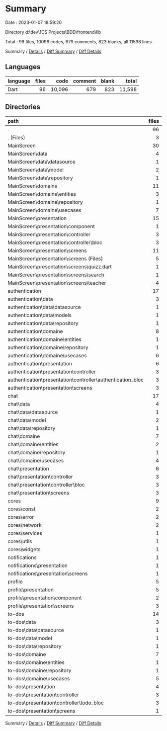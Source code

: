 # Summary

Date : 2023-01-07 18:59:20

Directory d:\\dev\\1CS Projects\\BDD\\frontend\\lib

Total : 96 files,  10096 codes, 679 comments, 823 blanks, all 11598 lines

Summary / [Details](details.md) / [Diff Summary](diff.md) / [Diff Details](diff-details.md)

## Languages
| language | files | code | comment | blank | total |
| :--- | ---: | ---: | ---: | ---: | ---: |
| Dart | 96 | 10,096 | 679 | 823 | 11,598 |

## Directories
| path | files | code | comment | blank | total |
| :--- | ---: | ---: | ---: | ---: | ---: |
| . | 96 | 10,096 | 679 | 823 | 11,598 |
| . (Files) | 3 | 70 | 206 | 45 | 321 |
| MainScreen | 30 | 5,010 | 268 | 309 | 5,587 |
| MainScreen\\data | 4 | 327 | 37 | 46 | 410 |
| MainScreen\\data\\datasource | 1 | 159 | 6 | 19 | 184 |
| MainScreen\\data\\model | 2 | 82 | 31 | 17 | 130 |
| MainScreen\\data\\repository | 1 | 86 | 0 | 10 | 96 |
| MainScreen\\domaine | 11 | 213 | 17 | 56 | 286 |
| MainScreen\\domaine\\entities | 3 | 118 | 17 | 23 | 158 |
| MainScreen\\domaine\\repository | 1 | 17 | 0 | 5 | 22 |
| MainScreen\\domaine\\usecases | 7 | 78 | 0 | 28 | 106 |
| MainScreen\\presentation | 15 | 4,470 | 214 | 207 | 4,891 |
| MainScreen\\presentation\\component | 1 | 77 | 1 | 3 | 81 |
| MainScreen\\presentation\\controller | 3 | 340 | 25 | 45 | 410 |
| MainScreen\\presentation\\controller\\bloc | 3 | 340 | 25 | 45 | 410 |
| MainScreen\\presentation\\screens | 11 | 4,053 | 188 | 159 | 4,400 |
| MainScreen\\presentation\\screens (Files) | 5 | 1,326 | 27 | 54 | 1,407 |
| MainScreen\\presentation\\screens\\quizz.dart | 1 | 446 | 45 | 10 | 501 |
| MainScreen\\presentation\\screens\\search | 1 | 313 | 17 | 15 | 345 |
| MainScreen\\presentation\\screens\\teacher | 4 | 1,968 | 99 | 80 | 2,147 |
| authentication | 17 | 1,509 | 10 | 169 | 1,688 |
| authentication\\data | 3 | 292 | 1 | 42 | 335 |
| authentication\\data\\datasource | 1 | 183 | 1 | 24 | 208 |
| authentication\\data\\models | 1 | 34 | 0 | 4 | 38 |
| authentication\\data\\repository | 1 | 75 | 0 | 14 | 89 |
| authentication\\domaine | 8 | 94 | 1 | 44 | 139 |
| authentication\\domaine\\entities | 1 | 19 | 0 | 4 | 23 |
| authentication\\domaine\\repository | 1 | 12 | 1 | 14 | 27 |
| authentication\\domaine\\usecases | 6 | 63 | 0 | 26 | 89 |
| authentication\\presentation | 6 | 1,123 | 8 | 83 | 1,214 |
| authentication\\presentation\\controller | 3 | 221 | 0 | 48 | 269 |
| authentication\\presentation\\controller\\authentication_bloc | 3 | 221 | 0 | 48 | 269 |
| authentication\\presentation\\screens | 3 | 902 | 8 | 35 | 945 |
| chat | 17 | 822 | 83 | 114 | 1,019 |
| chat\\data | 4 | 198 | 24 | 36 | 258 |
| chat\\data\\datasource | 1 | 105 | 4 | 14 | 123 |
| chat\\data\\model | 2 | 44 | 20 | 15 | 79 |
| chat\\data\\repository | 1 | 49 | 0 | 7 | 56 |
| chat\\domaine | 7 | 91 | 6 | 29 | 126 |
| chat\\domaine\\entities | 2 | 37 | 2 | 8 | 47 |
| chat\\domaine\\repository | 1 | 11 | 4 | 5 | 20 |
| chat\\domaine\\usecases | 4 | 43 | 0 | 16 | 59 |
| chat\\presentation | 6 | 533 | 53 | 49 | 635 |
| chat\\presentation\\controller | 3 | 191 | 13 | 26 | 230 |
| chat\\presentation\\controller\\bloc | 3 | 191 | 13 | 26 | 230 |
| chat\\presentation\\screens | 3 | 342 | 40 | 23 | 405 |
| cores | 9 | 198 | 14 | 41 | 253 |
| cores\\const | 2 | 10 | 0 | 1 | 11 |
| cores\\error | 2 | 22 | 1 | 15 | 38 |
| cores\\network | 2 | 33 | 0 | 10 | 43 |
| cores\\services | 1 | 83 | 12 | 11 | 106 |
| cores\\utils | 1 | 5 | 0 | 0 | 5 |
| cores\\widgets | 1 | 45 | 1 | 4 | 50 |
| notifications | 1 | 69 | 0 | 6 | 75 |
| notifications\\presentation | 1 | 69 | 0 | 6 | 75 |
| notifications\\presentation\\screens | 1 | 69 | 0 | 6 | 75 |
| profile | 5 | 800 | 32 | 33 | 865 |
| profile\\presentation | 5 | 800 | 32 | 33 | 865 |
| profile\\presentation\\component | 2 | 215 | 6 | 9 | 230 |
| profile\\presentation\\screens | 3 | 585 | 26 | 24 | 635 |
| to-dos | 14 | 1,618 | 66 | 106 | 1,790 |
| to-dos\\data | 3 | 172 | 2 | 22 | 196 |
| to-dos\\data\\datasource | 1 | 87 | 2 | 10 | 99 |
| to-dos\\data\\model | 1 | 24 | 0 | 4 | 28 |
| to-dos\\data\\repository | 1 | 61 | 0 | 8 | 69 |
| to-dos\\domaine | 7 | 80 | 1 | 27 | 108 |
| to-dos\\domaine\\entities | 1 | 15 | 1 | 4 | 20 |
| to-dos\\domaine\\repository | 1 | 10 | 0 | 3 | 13 |
| to-dos\\domaine\\usecases | 5 | 55 | 0 | 20 | 75 |
| to-dos\\presentation | 4 | 1,366 | 63 | 57 | 1,486 |
| to-dos\\presentation\\controller | 3 | 146 | 11 | 23 | 180 |
| to-dos\\presentation\\controller\\todo_bloc | 3 | 146 | 11 | 23 | 180 |
| to-dos\\presentation\\screens | 1 | 1,220 | 52 | 34 | 1,306 |

Summary / [Details](details.md) / [Diff Summary](diff.md) / [Diff Details](diff-details.md)